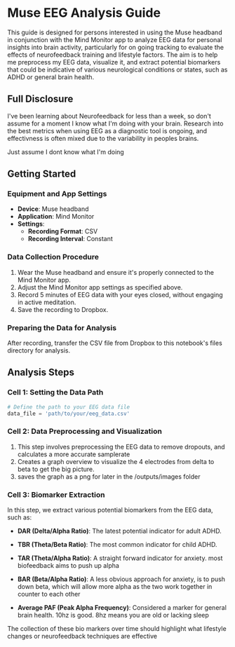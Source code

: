 # Muse EEG Analysis Guide

This guide is designed for persons interested in using the Muse headband in conjunction with the Mind Monitor app to analyze EEG data for personal insights into brain activity, particularly for on going tracking to evaluate the effects of neurofeedback training and lifestyle factors. The aim is to help me preprocess my EEG data, visualize it, and extract potential biomarkers that could be indicative of various neurological conditions or states, such as ADHD or general brain health.

## Full Disclosure

I've been learning about Neurofeedback for less than a week, so don't assume for a moment I know what I'm doing with your brain. Research into the best metrics when using EEG as a diagnostic tool is ongoing, and effectivness is often mixed due to the variability in peoples brains.

Just assume I dont know what I'm doing

## Getting Started

### Equipment and App Settings

- **Device**: Muse headband
- **Application**: Mind Monitor
- **Settings**:
  - **Recording Format**: CSV
  - **Recording Interval**: Constant

### Data Collection Procedure

1. Wear the Muse headband and ensure it's properly connected to the Mind Monitor app.
2. Adjust the Mind Monitor app settings as specified above.
3. Record 5 minutes of EEG data with your eyes closed, without engaging in active meditation.
4. Save the recording to Dropbox.

### Preparing the Data for Analysis

After recording, transfer the CSV file from Dropbox to this notebook's files directory for analysis.

## Analysis Steps

### Cell 1: Setting the Data Path

```python
# Define the path to your EEG data file
data_file = 'path/to/your/eeg_data.csv'
```

### Cell 2: Data Preprocessing and Visualization

1. This step involves preprocessing the EEG data to remove dropouts, and calculates a more accurate samplerate
2. Creates a graph overview to visualize the 4 electrodes from delta to beta to get the big picture.
3. saves the graph as a png for later in the /outputs/images folder

### Cell 3: Biomarker Extraction

In this step, we extract various potential biomarkers from the EEG data, such as:

- **DAR (Delta/Alpha Ratio)**: The latest potential indicator for adult ADHD.
- **TBR (Theta/Beta Ratio)**: The most common indicator for child ADHD.

- **TAR (Theta/Alpha Ratio)**: A straight forward indicator for anxiety. most biofeedback aims to push up alpha
- **BAR (Beta/Alpha Ratio)**: A less obvious approach for anxiety, is to push down beta, which will allow more alpha as the two work together in counter to each other

- **Average PAF (Peak Alpha Frequency)**: Considered a marker for general brain health. 10hz is good. 8hz means you are old or lacking sleep

The collection of these bio markers over time should highlight what lifestyle changes or neurofeedback techniques are effective
